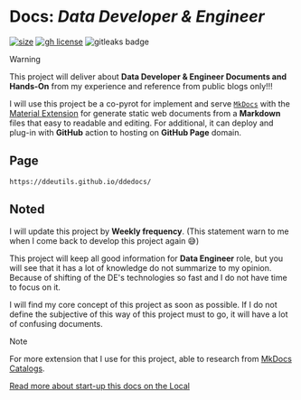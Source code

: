 # Docs: _Data Developer & Engineer_

[![size](https://img.shields.io/github/languages/code-size/ddeutils/ddedocs)](https://github.com/ddeutils/ddedocs)
[![gh license](https://img.shields.io/github/license/ddeutils/ddedocs)](https://github.com/ddeutils/ddedocs/blob/main/LICENSE)
<img alt="gitleaks badge" src="https://img.shields.io/badge/protected%20by-gitleaks-blue">

> [!WARNING]
> This project will deliver about **Data Developer & Engineer Documents and
> Hands-On** from my experience and reference from public blogs only!!!

I will use this project be a co-pyrot for implement and serve [`MkDocs`](https://github.com/mkdocs/mkdocs)
with the [Material Extension](https://squidfunk.github.io/mkdocs-material/)
for generate static web documents from a **Markdown** files that easy to readable
and editing.
For additional, it can deploy and plug-in with **GitHub** action to hosting on
**GitHub Page** domain.

## Page

```url
https://ddeutils.github.io/ddedocs/
```

## Noted

I will update this project by **Weekly frequency**. (This statement warn to me
when I come back to develop this project again :sweat_smile:)

This project will keep all good information for **Data Engineer** role, but you will
see that it has a lot of knowledge do not summarize to my opinion. Because of
shifting of the DE's technologies so fast and I do not have time to focus on it.

I will find my core concept of this project as soon as possible. If I do not define
the subjective of this way of this project must to go, it will have a lot of confusing
documents.

> [!NOTE]
> For more extension that I use for this project, able to research from
> [MkDocs Catalogs](https://github.com/mkdocs/catalog).

[Read more about start-up this docs on the Local](NOTED.md)
